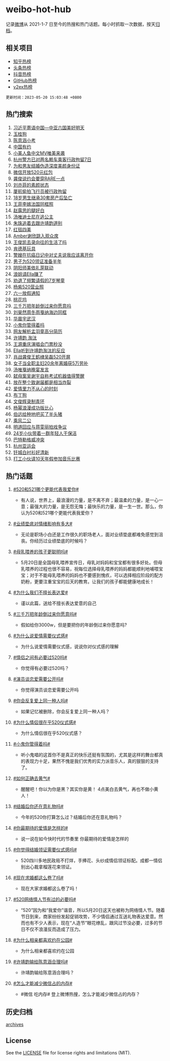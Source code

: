 # weibo-hot-hub

记录[微博](https://www.weibo.com)从 2021-1-7 日至今的热搜和热门话题。每小时抓取一次数据，按天[归档](archives)。

## 相关项目

- [知乎热榜](https://github.com/lonnyzhang423/zhihu-hot-hub)
- [头条热榜](https://github.com/lonnyzhang423/toutiao-hot-hub)
- [抖音热榜](https://github.com/lonnyzhang423/douyin-hot-hub)
- [GitHub热榜](https://github.com/lonnyzhang423/github-hot-hub)
- [v2ex热榜](https://github.com/lonnyzhang423/v2ex-hot-hub)


`更新时间：2023-05-20 15:03:48 +0800`

## 热门搜索

1. [习近平寄语中国—中亚六国美好明天](https://m.weibo.cn/search?containerid=100103type%3D1%26t%3D10%26q%3D%23%E4%B9%A0%E8%BF%91%E5%B9%B3%E5%AF%84%E8%AF%AD%E4%B8%AD%E5%9B%BD%E2%80%94%E4%B8%AD%E4%BA%9A%E5%85%AD%E5%9B%BD%E7%BE%8E%E5%A5%BD%E6%98%8E%E5%A4%A9%23&stream_entry_id=51&isnewpage=1&extparam=seat%3D1%26c_type%3D51%26pos%3D0%26cate%3D10103%26stream_entry_id%3D51%26dgr%3D0%26filter_type%3Drealtimehot%26display_time%3D1684566227%26pre_seqid%3D1684566227568012113231&luicode=10000011&lfid=106003type%253D25%2526t%253D3%2526disable_hot%253D1%2526filter_type%253Drealtimehot)
1. [玉桂狗](https://m.weibo.cn/search?containerid=100103type%3D1%26t%3D10%26q%3D%E7%8E%89%E6%A1%82%E7%8B%97&stream_entry_id=31&isnewpage=1&extparam=seat%3D1%26c_type%3D31%26realpos%3D1%26q%3D%25E7%258E%2589%25E6%25A1%2582%25E7%258B%2597%26cate%3D5001%26flag%3D2%26dgr%3D0%26stream_entry_id%3D31%26pos%3D0%26filter_type%3Drealtimehot%26band_rank%3D1%26lcate%3D5001%26display_time%3D1684566227%26pre_seqid%3D1684566227568012113231&luicode=10000011&lfid=106003type%253D25%2526t%253D3%2526disable_hot%253D1%2526filter_type%253Drealtimehot)
1. [陈意涵小考](https://m.weibo.cn/search?containerid=100103type%3D1%26t%3D10%26q%3D%E9%99%88%E6%84%8F%E6%B6%B5%E5%B0%8F%E8%80%83&stream_entry_id=31&isnewpage=1&extparam=seat%3D1%26c_type%3D31%26realpos%3D2%26q%3D%25E9%2599%2588%25E6%2584%258F%25E6%25B6%25B5%25E5%25B0%258F%25E8%2580%2583%26cate%3D5001%26flag%3D2%26dgr%3D0%26stream_entry_id%3D31%26pos%3D1%26filter_type%3Drealtimehot%26band_rank%3D2%26lcate%3D5001%26display_time%3D1684566227%26pre_seqid%3D1684566227568012113231&luicode=10000011&lfid=106003type%253D25%2526t%253D3%2526disable_hot%253D1%2526filter_type%253Drealtimehot)
1. [中国有约](https://m.weibo.cn/search?containerid=100103type%3D1%26t%3D10%26q%3D%23%E4%B8%AD%E5%9B%BD%E6%9C%89%E7%BA%A6%23&stream_entry_id=31&isnewpage=1&extparam=seat%3D1%26c_type%3D31%26realpos%3D3%26q%3D%2523%25E4%25B8%25AD%25E5%259B%25BD%25E6%259C%2589%25E7%25BA%25A6%2523%26cate%3D5001%26flag%3D1%26dgr%3D0%26stream_entry_id%3D31%26pos%3D2%26filter_type%3Drealtimehot%26band_rank%3D3%26lcate%3D5001%26display_time%3D1684566227%26pre_seqid%3D1684566227568012113231&luicode=10000011&lfid=106003type%253D25%2526t%253D3%2526disable_hot%253D1%2526filter_type%253Drealtimehot)
1. [小美人鱼中文MV唯美来袭](https://m.weibo.cn/search?containerid=100103type%3D1%26t%3D10%26q%3D%23%E5%B0%8F%E7%BE%8E%E4%BA%BA%E9%B1%BC%E4%B8%AD%E6%96%87MV%E5%94%AF%E7%BE%8E%E6%9D%A5%E8%A2%AD%23&stream_entry_id=31&isnewpage=1&extparam=seat%3D1%26c_type%3D31%26q%3D%2523%25E5%25B0%258F%25E7%25BE%258E%25E4%25BA%25BA%25E9%25B1%25BC%25E4%25B8%25AD%25E6%2596%2587MV%25E5%2594%25AF%25E7%25BE%258E%25E6%259D%25A5%25E8%25A2%25AD%2523%26cate%3D5001%26adid%3D190048%26is_ad_pos%3D1%26dgr%3D0%26stream_entry_id%3D31%26pos%3D3%26topic_ad%3D1%26filter_type%3Drealtimehot%26band_rank%3D4%26lcate%3D5001%26display_time%3D1684566227%26pre_seqid%3D1684566227568012113231&luicode=10000011&lfid=106003type%253D25%2526t%253D3%2526disable_hot%253D1%2526filter_type%253Drealtimehot)
1. [杭州警方已对两名赖车乘客行政拘留7日](https://m.weibo.cn/search?containerid=100103type%3D1%26t%3D10%26q%3D%23%E6%9D%AD%E5%B7%9E%E8%AD%A6%E6%96%B9%E5%B7%B2%E5%AF%B9%E4%B8%A4%E5%90%8D%E8%B5%96%E8%BD%A6%E4%B9%98%E5%AE%A2%E8%A1%8C%E6%94%BF%E6%8B%98%E7%95%997%E6%97%A5%23&stream_entry_id=31&isnewpage=1&extparam=seat%3D1%26c_type%3D31%26realpos%3D4%26q%3D%2523%25E6%259D%25AD%25E5%25B7%259E%25E8%25AD%25A6%25E6%2596%25B9%25E5%25B7%25B2%25E5%25AF%25B9%25E4%25B8%25A4%25E5%2590%258D%25E8%25B5%2596%25E8%25BD%25A6%25E4%25B9%2598%25E5%25AE%25A2%25E8%25A1%258C%25E6%2594%25BF%25E6%258B%2598%25E7%2595%25997%25E6%2597%25A5%2523%26cate%3D5001%26flag%3D0%26dgr%3D0%26stream_entry_id%3D31%26pos%3D4%26filter_type%3Drealtimehot%26band_rank%3D4%26lcate%3D5001%26display_time%3D1684566227%26pre_seqid%3D1684566227568012113231&luicode=10000011&lfid=106003type%253D25%2526t%253D3%2526disable_hot%253D1%2526filter_type%253Drealtimehot)
1. [为和男友结婚伪造深度美颜身份证](https://m.weibo.cn/search?containerid=100103type%3D1%26t%3D10%26q%3D%23%E4%B8%BA%E5%92%8C%E7%94%B7%E5%8F%8B%E7%BB%93%E5%A9%9A%E4%BC%AA%E9%80%A0%E6%B7%B1%E5%BA%A6%E7%BE%8E%E9%A2%9C%E8%BA%AB%E4%BB%BD%E8%AF%81%23&stream_entry_id=31&isnewpage=1&extparam=seat%3D1%26c_type%3D31%26realpos%3D5%26q%3D%2523%25E4%25B8%25BA%25E5%2592%258C%25E7%2594%25B7%25E5%258F%258B%25E7%25BB%2593%25E5%25A9%259A%25E4%25BC%25AA%25E9%2580%25A0%25E6%25B7%25B1%25E5%25BA%25A6%25E7%25BE%258E%25E9%25A2%259C%25E8%25BA%25AB%25E4%25BB%25BD%25E8%25AF%2581%2523%26cate%3D5001%26flag%3D2%26dgr%3D0%26stream_entry_id%3D31%26pos%3D5%26filter_type%3Drealtimehot%26band_rank%3D5%26lcate%3D5001%26display_time%3D1684566227%26pre_seqid%3D1684566227568012113231&luicode=10000011&lfid=106003type%253D25%2526t%253D3%2526disable_hot%253D1%2526filter_type%253Drealtimehot)
1. [微信开放520元红包](https://m.weibo.cn/search?containerid=100103type%3D1%26t%3D10%26q%3D%23%E5%BE%AE%E4%BF%A1%E5%BC%80%E6%94%BE520%E5%85%83%E7%BA%A2%E5%8C%85%23&stream_entry_id=31&isnewpage=1&extparam=seat%3D1%26c_type%3D31%26realpos%3D6%26q%3D%2523%25E5%25BE%25AE%25E4%25BF%25A1%25E5%25BC%2580%25E6%2594%25BE520%25E5%2585%2583%25E7%25BA%25A2%25E5%258C%2585%2523%26cate%3D5001%26flag%3D2%26dgr%3D0%26stream_entry_id%3D31%26pos%3D6%26filter_type%3Drealtimehot%26band_rank%3D6%26lcate%3D5001%26display_time%3D1684566227%26pre_seqid%3D1684566227568012113231&luicode=10000011&lfid=106003type%253D25%2526t%253D3%2526disable_hot%253D1%2526filter_type%253Drealtimehot)
1. [龚俊说约会要穿RARE一点](https://m.weibo.cn/search?containerid=100103type%3D1%26t%3D10%26q%3D%23%E9%BE%9A%E4%BF%8A%E8%AF%B4%E7%BA%A6%E4%BC%9A%E8%A6%81%E7%A9%BFRARE%E4%B8%80%E7%82%B9%23&stream_entry_id=31&isnewpage=1&extparam=seat%3D1%26c_type%3D31%26q%3D%2523%25E9%25BE%259A%25E4%25BF%258A%25E8%25AF%25B4%25E7%25BA%25A6%25E4%25BC%259A%25E8%25A6%2581%25E7%25A9%25BFRARE%25E4%25B8%2580%25E7%2582%25B9%2523%26cate%3D5001%26adid%3D189460%26is_ad_pos%3D1%26dgr%3D0%26stream_entry_id%3D31%26pos%3D7%26topic_ad%3D1%26filter_type%3Drealtimehot%26band_rank%3D7%26lcate%3D5001%26display_time%3D1684566227%26pre_seqid%3D1684566227568012113231&luicode=10000011&lfid=106003type%253D25%2526t%253D3%2526disable_hot%253D1%2526filter_type%253Drealtimehot)
1. [刘亦菲的素颜状态](https://m.weibo.cn/search?containerid=100103type%3D1%26t%3D10%26q%3D%23%E5%88%98%E4%BA%A6%E8%8F%B2%E7%9A%84%E7%B4%A0%E9%A2%9C%E7%8A%B6%E6%80%81%23&stream_entry_id=31&isnewpage=1&extparam=seat%3D1%26c_type%3D31%26realpos%3D7%26q%3D%2523%25E5%2588%2598%25E4%25BA%25A6%25E8%258F%25B2%25E7%259A%2584%25E7%25B4%25A0%25E9%25A2%259C%25E7%258A%25B6%25E6%2580%2581%2523%26cate%3D5001%26flag%3D2%26dgr%3D0%26stream_entry_id%3D31%26pos%3D8%26filter_type%3Drealtimehot%26band_rank%3D7%26lcate%3D5001%26display_time%3D1684566227%26pre_seqid%3D1684566227568012113231&luicode=10000011&lfid=106003type%253D25%2526t%253D3%2526disable_hot%253D1%2526filter_type%253Drealtimehot)
1. [厦航偷拍飞行员被行政拘留](https://m.weibo.cn/search?containerid=100103type%3D1%26t%3D10%26q%3D%23%E5%8E%A6%E8%88%AA%E5%81%B7%E6%8B%8D%E9%A3%9E%E8%A1%8C%E5%91%98%E8%A2%AB%E8%A1%8C%E6%94%BF%E6%8B%98%E7%95%99%23&stream_entry_id=31&isnewpage=1&extparam=seat%3D1%26c_type%3D31%26realpos%3D8%26q%3D%2523%25E5%258E%25A6%25E8%2588%25AA%25E5%2581%25B7%25E6%258B%258D%25E9%25A3%259E%25E8%25A1%258C%25E5%2591%2598%25E8%25A2%25AB%25E8%25A1%258C%25E6%2594%25BF%25E6%258B%2598%25E7%2595%2599%2523%26cate%3D5001%26flag%3D2%26dgr%3D0%26stream_entry_id%3D31%26pos%3D9%26filter_type%3Drealtimehot%26band_rank%3D8%26lcate%3D5001%26display_time%3D1684566227%26pre_seqid%3D1684566227568012113231&luicode=10000011&lfid=106003type%253D25%2526t%253D3%2526disable_hot%253D1%2526filter_type%253Drealtimehot)
1. [18岁男生继承30套房产后坠亡](https://m.weibo.cn/search?containerid=100103type%3D1%26t%3D10%26q%3D%2318%E5%B2%81%E7%94%B7%E7%94%9F%E7%BB%A7%E6%89%BF30%E5%A5%97%E6%88%BF%E4%BA%A7%E5%90%8E%E5%9D%A0%E4%BA%A1%23&stream_entry_id=31&isnewpage=1&extparam=seat%3D1%26c_type%3D31%26realpos%3D9%26q%3D%252318%25E5%25B2%2581%25E7%2594%25B7%25E7%2594%259F%25E7%25BB%25A7%25E6%2589%25BF30%25E5%25A5%2597%25E6%2588%25BF%25E4%25BA%25A7%25E5%2590%258E%25E5%259D%25A0%25E4%25BA%25A1%2523%26cate%3D5001%26flag%3D16%26dgr%3D0%26stream_entry_id%3D31%26pos%3D10%26filter_type%3Drealtimehot%26band_rank%3D9%26lcate%3D5001%26display_time%3D1684566227%26pre_seqid%3D1684566227568012113231&luicode=10000011&lfid=106003type%253D25%2526t%253D3%2526disable_hot%253D1%2526filter_type%253Drealtimehot)
1. [王菲李嫣法国同框照](https://m.weibo.cn/search?containerid=100103type%3D1%26t%3D10%26q%3D%23%E7%8E%8B%E8%8F%B2%E6%9D%8E%E5%AB%A3%E6%B3%95%E5%9B%BD%E5%90%8C%E6%A1%86%E7%85%A7%23&stream_entry_id=31&isnewpage=1&extparam=seat%3D1%26c_type%3D31%26realpos%3D10%26q%3D%2523%25E7%258E%258B%25E8%258F%25B2%25E6%259D%258E%25E5%25AB%25A3%25E6%25B3%2595%25E5%259B%25BD%25E5%2590%258C%25E6%25A1%2586%25E7%2585%25A7%2523%26cate%3D5001%26flag%3D1%26dgr%3D0%26stream_entry_id%3D31%26pos%3D11%26filter_type%3Drealtimehot%26band_rank%3D10%26lcate%3D5001%26display_time%3D1684566227%26pre_seqid%3D1684566227568012113231&luicode=10000011&lfid=106003type%253D25%2526t%253D3%2526disable_hot%253D1%2526filter_type%253Drealtimehot)
1. [赵露思的腿好白](https://m.weibo.cn/search?containerid=100103type%3D1%26t%3D10%26q%3D%23%E8%B5%B5%E9%9C%B2%E6%80%9D%E7%9A%84%E8%85%BF%E5%A5%BD%E7%99%BD%23&stream_entry_id=31&isnewpage=1&extparam=seat%3D1%26c_type%3D31%26realpos%3D11%26q%3D%2523%25E8%25B5%25B5%25E9%259C%25B2%25E6%2580%259D%25E7%259A%2584%25E8%2585%25BF%25E5%25A5%25BD%25E7%2599%25BD%2523%26cate%3D5001%26flag%3D1%26dgr%3D0%26stream_entry_id%3D31%26pos%3D12%26filter_type%3Drealtimehot%26band_rank%3D11%26lcate%3D5001%26display_time%3D1684566227%26pre_seqid%3D1684566227568012113231&luicode=10000011&lfid=106003type%253D25%2526t%253D3%2526disable_hot%253D1%2526filter_type%253Drealtimehot)
1. [汤唯迪士尼在逃公主](https://m.weibo.cn/search?containerid=100103type%3D1%26t%3D10%26q%3D%23%E6%B1%A4%E5%94%AF%E8%BF%AA%E5%A3%AB%E5%B0%BC%E5%9C%A8%E9%80%83%E5%85%AC%E4%B8%BB%23&stream_entry_id=31&isnewpage=1&extparam=seat%3D1%26c_type%3D31%26realpos%3D12%26q%3D%2523%25E6%25B1%25A4%25E5%2594%25AF%25E8%25BF%25AA%25E5%25A3%25AB%25E5%25B0%25BC%25E5%259C%25A8%25E9%2580%2583%25E5%2585%25AC%25E4%25B8%25BB%2523%26cate%3D5001%26flag%3D1%26dgr%3D0%26stream_entry_id%3D31%26pos%3D13%26filter_type%3Drealtimehot%26band_rank%3D12%26lcate%3D5001%26display_time%3D1684566227%26pre_seqid%3D1684566227568012113231&luicode=10000011&lfid=106003type%253D25%2526t%253D3%2526disable_hot%253D1%2526filter_type%253Drealtimehot)
1. [朱珠追着去跟许靖韵道别](https://m.weibo.cn/search?containerid=100103type%3D1%26t%3D10%26q%3D%23%E6%9C%B1%E7%8F%A0%E8%BF%BD%E7%9D%80%E5%8E%BB%E8%B7%9F%E8%AE%B8%E9%9D%96%E9%9F%B5%E9%81%93%E5%88%AB%23&stream_entry_id=31&isnewpage=1&extparam=seat%3D1%26c_type%3D31%26realpos%3D13%26q%3D%2523%25E6%259C%25B1%25E7%258F%25A0%25E8%25BF%25BD%25E7%259D%2580%25E5%258E%25BB%25E8%25B7%259F%25E8%25AE%25B8%25E9%259D%2596%25E9%259F%25B5%25E9%2581%2593%25E5%2588%25AB%2523%26cate%3D5001%26flag%3D1%26dgr%3D0%26stream_entry_id%3D31%26pos%3D14%26filter_type%3Drealtimehot%26band_rank%3D13%26lcate%3D5001%26display_time%3D1684566227%26pre_seqid%3D1684566227568012113231&luicode=10000011&lfid=106003type%253D25%2526t%253D3%2526disable_hot%253D1%2526filter_type%253Drealtimehot)
1. [红毯四美](https://m.weibo.cn/search?containerid=100103type%3D1%26t%3D10%26q%3D%23%E7%BA%A2%E6%AF%AF%E5%9B%9B%E7%BE%8E%23&stream_entry_id=31&isnewpage=1&extparam=seat%3D1%26c_type%3D31%26realpos%3D14%26q%3D%2523%25E7%25BA%25A2%25E6%25AF%25AF%25E5%259B%259B%25E7%25BE%258E%2523%26cate%3D5001%26flag%3D1%26dgr%3D0%26stream_entry_id%3D31%26pos%3D15%26filter_type%3Drealtimehot%26band_rank%3D14%26lcate%3D5001%26display_time%3D1684566227%26pre_seqid%3D1684566227568012113231&luicode=10000011&lfid=106003type%253D25%2526t%253D3%2526disable_hot%253D1%2526filter_type%253Drealtimehot)
1. [Amber谢欣跳入观众席](https://m.weibo.cn/search?containerid=100103type%3D1%26t%3D10%26q%3D%23Amber%E8%B0%A2%E6%AC%A3%E8%B7%B3%E5%85%A5%E8%A7%82%E4%BC%97%E5%B8%AD%23&stream_entry_id=31&isnewpage=1&extparam=seat%3D1%26c_type%3D31%26realpos%3D15%26q%3D%2523Amber%25E8%25B0%25A2%25E6%25AC%25A3%25E8%25B7%25B3%25E5%2585%25A5%25E8%25A7%2582%25E4%25BC%2597%25E5%25B8%25AD%2523%26cate%3D5001%26flag%3D1%26dgr%3D0%26stream_entry_id%3D31%26pos%3D16%26filter_type%3Drealtimehot%26band_rank%3D15%26lcate%3D5001%26display_time%3D1684566227%26pre_seqid%3D1684566227568012113231&luicode=10000011&lfid=106003type%253D25%2526t%253D3%2526disable_hot%253D1%2526filter_type%253Drealtimehot)
1. [王俊凯去录向往的生活了吗](https://m.weibo.cn/search?containerid=100103type%3D1%26t%3D10%26q%3D%23%E7%8E%8B%E4%BF%8A%E5%87%AF%E5%8E%BB%E5%BD%95%E5%90%91%E5%BE%80%E7%9A%84%E7%94%9F%E6%B4%BB%E4%BA%86%E5%90%97%23&stream_entry_id=31&isnewpage=1&extparam=seat%3D1%26c_type%3D31%26realpos%3D16%26q%3D%2523%25E7%258E%258B%25E4%25BF%258A%25E5%2587%25AF%25E5%258E%25BB%25E5%25BD%2595%25E5%2590%2591%25E5%25BE%2580%25E7%259A%2584%25E7%2594%259F%25E6%25B4%25BB%25E4%25BA%2586%25E5%2590%2597%2523%26cate%3D5001%26flag%3D0%26dgr%3D0%26stream_entry_id%3D31%26pos%3D17%26filter_type%3Drealtimehot%26band_rank%3D16%26lcate%3D5001%26display_time%3D1684566227%26pre_seqid%3D1684566227568012113231&luicode=10000011&lfid=106003type%253D25%2526t%253D3%2526disable_hot%253D1%2526filter_type%253Drealtimehot)
1. [肯德基玩具](https://m.weibo.cn/search?containerid=100103type%3D1%26t%3D10%26q%3D%E8%82%AF%E5%BE%B7%E5%9F%BA%E7%8E%A9%E5%85%B7&stream_entry_id=31&isnewpage=1&extparam=seat%3D1%26c_type%3D31%26realpos%3D17%26q%3D%25E8%2582%25AF%25E5%25BE%25B7%25E5%259F%25BA%25E7%258E%25A9%25E5%2585%25B7%26cate%3D5001%26flag%3D0%26dgr%3D0%26stream_entry_id%3D31%26pos%3D18%26filter_type%3Drealtimehot%26band_rank%3D17%26lcate%3D5001%26display_time%3D1684566227%26pre_seqid%3D1684566227568012113231&luicode=10000011&lfid=106003type%253D25%2526t%253D3%2526disable_hot%253D1%2526filter_type%253Drealtimehot)
1. [警嫂在抗癌日记中对丈夫说我应该离开你](https://m.weibo.cn/search?containerid=100103type%3D1%26t%3D10%26q%3D%23%E8%AD%A6%E5%AB%82%E5%9C%A8%E6%8A%97%E7%99%8C%E6%97%A5%E8%AE%B0%E4%B8%AD%E5%AF%B9%E4%B8%88%E5%A4%AB%E8%AF%B4%E6%88%91%E5%BA%94%E8%AF%A5%E7%A6%BB%E5%BC%80%E4%BD%A0%23&stream_entry_id=31&isnewpage=1&extparam=seat%3D1%26c_type%3D31%26realpos%3D18%26q%3D%2523%25E8%25AD%25A6%25E5%25AB%2582%25E5%259C%25A8%25E6%258A%2597%25E7%2599%258C%25E6%2597%25A5%25E8%25AE%25B0%25E4%25B8%25AD%25E5%25AF%25B9%25E4%25B8%2588%25E5%25A4%25AB%25E8%25AF%25B4%25E6%2588%2591%25E5%25BA%2594%25E8%25AF%25A5%25E7%25A6%25BB%25E5%25BC%2580%25E4%25BD%25A0%2523%26cate%3D5001%26flag%3D1%26dgr%3D0%26stream_entry_id%3D31%26pos%3D19%26filter_type%3Drealtimehot%26band_rank%3D18%26lcate%3D5001%26display_time%3D1684566227%26pre_seqid%3D1684566227568012113231&luicode=10000011&lfid=106003type%253D25%2526t%253D3%2526disable_hot%253D1%2526filter_type%253Drealtimehot)
1. [男子为520领证准备半年](https://m.weibo.cn/search?containerid=100103type%3D1%26t%3D10%26q%3D%23%E7%94%B7%E5%AD%90%E4%B8%BA520%E9%A2%86%E8%AF%81%E5%87%86%E5%A4%87%E5%8D%8A%E5%B9%B4%23&stream_entry_id=31&isnewpage=1&extparam=seat%3D1%26c_type%3D31%26realpos%3D19%26q%3D%2523%25E7%2594%25B7%25E5%25AD%2590%25E4%25B8%25BA520%25E9%25A2%2586%25E8%25AF%2581%25E5%2587%2586%25E5%25A4%2587%25E5%258D%258A%25E5%25B9%25B4%2523%26cate%3D5001%26flag%3D0%26dgr%3D0%26stream_entry_id%3D31%26pos%3D20%26filter_type%3Drealtimehot%26band_rank%3D19%26lcate%3D5001%26display_time%3D1684566227%26pre_seqid%3D1684566227568012113231&luicode=10000011&lfid=106003type%253D25%2526t%253D3%2526disable_hot%253D1%2526filter_type%253Drealtimehot)
1. [阴阳师美依礼芽联动](https://m.weibo.cn/search?containerid=100103type%3D1%26t%3D10%26q%3D%23%E9%98%B4%E9%98%B3%E5%B8%88%E7%BE%8E%E4%BE%9D%E7%A4%BC%E8%8A%BD%E8%81%94%E5%8A%A8%23&stream_entry_id=31&isnewpage=1&extparam=seat%3D1%26c_type%3D31%26realpos%3D20%26q%3D%2523%25E9%2598%25B4%25E9%2598%25B3%25E5%25B8%2588%25E7%25BE%258E%25E4%25BE%259D%25E7%25A4%25BC%25E8%258A%25BD%25E8%2581%2594%25E5%258A%25A8%2523%26cate%3D5001%26flag%3D0%26dgr%3D0%26stream_entry_id%3D31%26pos%3D21%26filter_type%3Drealtimehot%26band_rank%3D20%26lcate%3D5001%26display_time%3D1684566227%26pre_seqid%3D1684566227568012113231&luicode=10000011&lfid=106003type%253D25%2526t%253D3%2526disable_hot%253D1%2526filter_type%253Drealtimehot)
1. [浪姐请Ella赚了](https://m.weibo.cn/search?containerid=100103type%3D1%26t%3D10%26q%3D%23%E6%B5%AA%E5%A7%90%E8%AF%B7Ella%E8%B5%9A%E4%BA%86%23&stream_entry_id=31&isnewpage=1&extparam=seat%3D1%26c_type%3D31%26realpos%3D21%26q%3D%2523%25E6%25B5%25AA%25E5%25A7%2590%25E8%25AF%25B7Ella%25E8%25B5%259A%25E4%25BA%2586%2523%26cate%3D5001%26flag%3D1%26dgr%3D0%26stream_entry_id%3D31%26pos%3D22%26filter_type%3Drealtimehot%26band_rank%3D21%26lcate%3D5001%26display_time%3D1684566227%26pre_seqid%3D1684566227568012113231&luicode=10000011&lfid=106003type%253D25%2526t%253D3%2526disable_hot%253D1%2526filter_type%253Drealtimehot)
1. [劝退了频繁请假的7岁琴童](https://m.weibo.cn/search?containerid=100103type%3D1%26t%3D10%26q%3D%23%E5%8A%9D%E9%80%80%E4%BA%86%E9%A2%91%E7%B9%81%E8%AF%B7%E5%81%87%E7%9A%847%E5%B2%81%E7%90%B4%E7%AB%A5%23&stream_entry_id=31&isnewpage=1&extparam=seat%3D1%26c_type%3D31%26realpos%3D22%26q%3D%2523%25E5%258A%259D%25E9%2580%2580%25E4%25BA%2586%25E9%25A2%2591%25E7%25B9%2581%25E8%25AF%25B7%25E5%2581%2587%25E7%259A%25847%25E5%25B2%2581%25E7%2590%25B4%25E7%25AB%25A5%2523%26cate%3D5001%26flag%3D1%26dgr%3D0%26stream_entry_id%3D31%26pos%3D23%26filter_type%3Drealtimehot%26band_rank%3D22%26lcate%3D5001%26display_time%3D1684566227%26pre_seqid%3D1684566227568012113231&luicode=10000011&lfid=106003type%253D25%2526t%253D3%2526disable_hot%253D1%2526filter_type%253Drealtimehot)
1. [杨紫520营业照](https://m.weibo.cn/search?containerid=100103type%3D1%26t%3D10%26q%3D%23%E6%9D%A8%E7%B4%AB520%E8%90%A5%E4%B8%9A%E7%85%A7%23&stream_entry_id=31&isnewpage=1&extparam=seat%3D1%26c_type%3D31%26realpos%3D23%26q%3D%2523%25E6%259D%25A8%25E7%25B4%25AB520%25E8%2590%25A5%25E4%25B8%259A%25E7%2585%25A7%2523%26cate%3D5001%26flag%3D0%26dgr%3D0%26stream_entry_id%3D31%26pos%3D24%26filter_type%3Drealtimehot%26band_rank%3D23%26lcate%3D5001%26display_time%3D1684566227%26pre_seqid%3D1684566227568012113231&luicode=10000011&lfid=106003type%253D25%2526t%253D3%2526disable_hot%253D1%2526filter_type%253Drealtimehot)
1. [六一放假通知](https://m.weibo.cn/search?containerid=100103type%3D1%26t%3D10%26q%3D%23%E5%85%AD%E4%B8%80%E6%94%BE%E5%81%87%E9%80%9A%E7%9F%A5%23&stream_entry_id=31&isnewpage=1&extparam=seat%3D1%26c_type%3D31%26realpos%3D24%26q%3D%2523%25E5%2585%25AD%25E4%25B8%2580%25E6%2594%25BE%25E5%2581%2587%25E9%2580%259A%25E7%259F%25A5%2523%26cate%3D5001%26flag%3D1%26dgr%3D0%26stream_entry_id%3D31%26pos%3D25%26filter_type%3Drealtimehot%26band_rank%3D24%26lcate%3D5001%26display_time%3D1684566227%26pre_seqid%3D1684566227568012113231&luicode=10000011&lfid=106003type%253D25%2526t%253D3%2526disable_hot%253D1%2526filter_type%253Drealtimehot)
1. [桃花坞](https://m.weibo.cn/search?containerid=100103type%3D1%26t%3D10%26q%3D%E6%A1%83%E8%8A%B1%E5%9D%9E&stream_entry_id=31&isnewpage=1&extparam=seat%3D1%26c_type%3D31%26realpos%3D25%26q%3D%25E6%25A1%2583%25E8%258A%25B1%25E5%259D%259E%26cate%3D5001%26flag%3D1%26dgr%3D0%26stream_entry_id%3D31%26pos%3D26%26filter_type%3Drealtimehot%26band_rank%3D25%26lcate%3D5001%26display_time%3D1684566227%26pre_seqid%3D1684566227568012113231&luicode=10000011&lfid=106003type%253D25%2526t%253D3%2526disable_hot%253D1%2526filter_type%253Drealtimehot)
1. [三千万把年龄倒过来你愿意吗](https://m.weibo.cn/search?containerid=100103type%3D1%26t%3D10%26q%3D%23%E4%B8%89%E5%8D%83%E4%B8%87%E6%8A%8A%E5%B9%B4%E9%BE%84%E5%80%92%E8%BF%87%E6%9D%A5%E4%BD%A0%E6%84%BF%E6%84%8F%E5%90%97%23&stream_entry_id=31&isnewpage=1&extparam=seat%3D1%26c_type%3D31%26realpos%3D26%26q%3D%2523%25E4%25B8%2589%25E5%258D%2583%25E4%25B8%2587%25E6%258A%258A%25E5%25B9%25B4%25E9%25BE%2584%25E5%2580%2592%25E8%25BF%2587%25E6%259D%25A5%25E4%25BD%25A0%25E6%2584%25BF%25E6%2584%258F%25E5%2590%2597%2523%26cate%3D5001%26flag%3D0%26dgr%3D0%26stream_entry_id%3D31%26pos%3D27%26filter_type%3Drealtimehot%26band_rank%3D26%26lcate%3D5001%26display_time%3D1684566227%26pre_seqid%3D1684566227568012113231&luicode=10000011&lfid=106003type%253D25%2526t%253D3%2526disable_hot%253D1%2526filter_type%253Drealtimehot)
1. [刘昊然周冬雨戛纳海边同框](https://m.weibo.cn/search?containerid=100103type%3D1%26t%3D10%26q%3D%23%E5%88%98%E6%98%8A%E7%84%B6%E5%91%A8%E5%86%AC%E9%9B%A8%E6%88%9B%E7%BA%B3%E6%B5%B7%E8%BE%B9%E5%90%8C%E6%A1%86%23&stream_entry_id=31&isnewpage=1&extparam=seat%3D1%26c_type%3D31%26realpos%3D27%26q%3D%2523%25E5%2588%2598%25E6%2598%258A%25E7%2584%25B6%25E5%2591%25A8%25E5%2586%25AC%25E9%259B%25A8%25E6%2588%259B%25E7%25BA%25B3%25E6%25B5%25B7%25E8%25BE%25B9%25E5%2590%258C%25E6%25A1%2586%2523%26cate%3D5001%26flag%3D0%26dgr%3D0%26stream_entry_id%3D31%26pos%3D28%26filter_type%3Drealtimehot%26band_rank%3D27%26lcate%3D5001%26display_time%3D1684566227%26pre_seqid%3D1684566227568012113231&luicode=10000011&lfid=106003type%253D25%2526t%253D3%2526disable_hot%253D1%2526filter_type%253Drealtimehot)
1. [华晨宇武汉](https://m.weibo.cn/search?containerid=100103type%3D1%26t%3D10%26q%3D%E5%8D%8E%E6%99%A8%E5%AE%87%E6%AD%A6%E6%B1%89&stream_entry_id=31&isnewpage=1&extparam=seat%3D1%26c_type%3D31%26realpos%3D28%26q%3D%25E5%258D%258E%25E6%2599%25A8%25E5%25AE%2587%25E6%25AD%25A6%25E6%25B1%2589%26cate%3D5001%26flag%3D1%26dgr%3D0%26stream_entry_id%3D31%26pos%3D29%26filter_type%3Drealtimehot%26band_rank%3D28%26lcate%3D5001%26display_time%3D1684566227%26pre_seqid%3D1684566227568012113231&luicode=10000011&lfid=106003type%253D25%2526t%253D3%2526disable_hot%253D1%2526filter_type%253Drealtimehot)
1. [小鬼你管得着吗](https://m.weibo.cn/search?containerid=100103type%3D1%26t%3D10%26q%3D%23%E5%B0%8F%E9%AC%BC%E4%BD%A0%E7%AE%A1%E5%BE%97%E7%9D%80%E5%90%97%23&stream_entry_id=31&isnewpage=1&extparam=seat%3D1%26c_type%3D31%26realpos%3D29%26q%3D%2523%25E5%25B0%258F%25E9%25AC%25BC%25E4%25BD%25A0%25E7%25AE%25A1%25E5%25BE%2597%25E7%259D%2580%25E5%2590%2597%2523%26cate%3D5001%26flag%3D1%26dgr%3D0%26stream_entry_id%3D31%26pos%3D30%26filter_type%3Drealtimehot%26band_rank%3D29%26lcate%3D5001%26display_time%3D1684566227%26pre_seqid%3D1684566227568012113231&luicode=10000011&lfid=106003type%253D25%2526t%253D3%2526disable_hot%253D1%2526filter_type%253Drealtimehot)
1. [网友解析孟羽童高分简历](https://m.weibo.cn/search?containerid=100103type%3D1%26t%3D10%26q%3D%E7%BD%91%E5%8F%8B%E8%A7%A3%E6%9E%90%E5%AD%9F%E7%BE%BD%E7%AB%A5%E9%AB%98%E5%88%86%E7%AE%80%E5%8E%86&stream_entry_id=31&isnewpage=1&extparam=seat%3D1%26c_type%3D31%26realpos%3D30%26q%3D%25E7%25BD%2591%25E5%258F%258B%25E8%25A7%25A3%25E6%259E%2590%25E5%25AD%259F%25E7%25BE%25BD%25E7%25AB%25A5%25E9%25AB%2598%25E5%2588%2586%25E7%25AE%2580%25E5%258E%2586%26cate%3D5001%26flag%3D0%26dgr%3D0%26stream_entry_id%3D31%26pos%3D31%26filter_type%3Drealtimehot%26band_rank%3D30%26lcate%3D5001%26display_time%3D1684566227%26pre_seqid%3D1684566227568012113231&luicode=10000011&lfid=106003type%253D25%2526t%253D3%2526disable_hot%253D1%2526filter_type%253Drealtimehot)
1. [许靖韵 淘汰](https://m.weibo.cn/search?containerid=100103type%3D1%26t%3D10%26q%3D%E8%AE%B8%E9%9D%96%E9%9F%B5+%E6%B7%98%E6%B1%B0&stream_entry_id=31&isnewpage=1&extparam=seat%3D1%26c_type%3D31%26realpos%3D31%26q%3D%25E8%25AE%25B8%25E9%259D%2596%25E9%259F%25B5%2520%25E6%25B7%2598%25E6%25B1%25B0%26cate%3D5001%26flag%3D0%26dgr%3D0%26stream_entry_id%3D31%26pos%3D32%26filter_type%3Drealtimehot%26band_rank%3D31%26lcate%3D5001%26display_time%3D1684566227%26pre_seqid%3D1684566227568012113231&luicode=10000011&lfid=106003type%253D25%2526t%253D3%2526disable_hot%253D1%2526filter_type%253Drealtimehot)
1. [王源重庆演唱会门票秒没](https://m.weibo.cn/search?containerid=100103type%3D1%26t%3D10%26q%3D%23%E7%8E%8B%E6%BA%90%E9%87%8D%E5%BA%86%E6%BC%94%E5%94%B1%E4%BC%9A%E9%97%A8%E7%A5%A8%E7%A7%92%E6%B2%A1%23&stream_entry_id=31&isnewpage=1&extparam=seat%3D1%26c_type%3D31%26realpos%3D32%26q%3D%2523%25E7%258E%258B%25E6%25BA%2590%25E9%2587%258D%25E5%25BA%2586%25E6%25BC%2594%25E5%2594%25B1%25E4%25BC%259A%25E9%2597%25A8%25E7%25A5%25A8%25E7%25A7%2592%25E6%25B2%25A1%2523%26cate%3D5001%26flag%3D1%26dgr%3D0%26stream_entry_id%3D31%26pos%3D33%26filter_type%3Drealtimehot%26band_rank%3D32%26lcate%3D5001%26display_time%3D1684566227%26pre_seqid%3D1684566227568012113231&luicode=10000011&lfid=106003type%253D25%2526t%253D3%2526disable_hot%253D1%2526filter_type%253Drealtimehot)
1. [Ella听到许靖韵淘汰的反应](https://m.weibo.cn/search?containerid=100103type%3D1%26t%3D10%26q%3D%23Ella%E5%90%AC%E5%88%B0%E8%AE%B8%E9%9D%96%E9%9F%B5%E6%B7%98%E6%B1%B0%E7%9A%84%E5%8F%8D%E5%BA%94%23&stream_entry_id=31&isnewpage=1&extparam=seat%3D1%26c_type%3D31%26realpos%3D33%26q%3D%2523Ella%25E5%2590%25AC%25E5%2588%25B0%25E8%25AE%25B8%25E9%259D%2596%25E9%259F%25B5%25E6%25B7%2598%25E6%25B1%25B0%25E7%259A%2584%25E5%258F%258D%25E5%25BA%2594%2523%26cate%3D5001%26flag%3D1%26dgr%3D0%26stream_entry_id%3D31%26pos%3D34%26filter_type%3Drealtimehot%26band_rank%3D33%26lcate%3D5001%26display_time%3D1684566227%26pre_seqid%3D1684566227568012113231&luicode=10000011&lfid=106003type%253D25%2526t%253D3%2526disable_hot%253D1%2526filter_type%253Drealtimehot)
1. [肖战龚俊王鹤棣吴磊520开屏](https://m.weibo.cn/search?containerid=100103type%3D1%26t%3D10%26q%3D%23%E8%82%96%E6%88%98%E9%BE%9A%E4%BF%8A%E7%8E%8B%E9%B9%A4%E6%A3%A3%E5%90%B4%E7%A3%8A520%E5%BC%80%E5%B1%8F%23&stream_entry_id=31&isnewpage=1&extparam=seat%3D1%26c_type%3D31%26realpos%3D34%26q%3D%2523%25E8%2582%2596%25E6%2588%2598%25E9%25BE%259A%25E4%25BF%258A%25E7%258E%258B%25E9%25B9%25A4%25E6%25A3%25A3%25E5%2590%25B4%25E7%25A3%258A520%25E5%25BC%2580%25E5%25B1%258F%2523%26cate%3D5001%26flag%3D0%26dgr%3D0%26stream_entry_id%3D31%26pos%3D35%26filter_type%3Drealtimehot%26band_rank%3D34%26lcate%3D5001%26display_time%3D1684566227%26pre_seqid%3D1684566227568012113231&luicode=10000011&lfid=106003type%253D25%2526t%253D3%2526disable_hot%253D1%2526filter_type%253Drealtimehot)
1. [女子当全职主妇20余年离婚获5万劳补](https://m.weibo.cn/search?containerid=100103type%3D1%26t%3D10%26q%3D%23%E5%A5%B3%E5%AD%90%E5%BD%93%E5%85%A8%E8%81%8C%E4%B8%BB%E5%A6%8720%E4%BD%99%E5%B9%B4%E7%A6%BB%E5%A9%9A%E8%8E%B75%E4%B8%87%E5%8A%B3%E8%A1%A5%23&stream_entry_id=31&isnewpage=1&extparam=seat%3D1%26c_type%3D31%26realpos%3D35%26q%3D%2523%25E5%25A5%25B3%25E5%25AD%2590%25E5%25BD%2593%25E5%2585%25A8%25E8%2581%258C%25E4%25B8%25BB%25E5%25A6%258720%25E4%25BD%2599%25E5%25B9%25B4%25E7%25A6%25BB%25E5%25A9%259A%25E8%258E%25B75%25E4%25B8%2587%25E5%258A%25B3%25E8%25A1%25A5%2523%26cate%3D5001%26flag%3D1%26dgr%3D0%26stream_entry_id%3D31%26pos%3D36%26filter_type%3Drealtimehot%26band_rank%3D35%26lcate%3D5001%26display_time%3D1684566227%26pre_seqid%3D1684566227568012113231&luicode=10000011&lfid=106003type%253D25%2526t%253D3%2526disable_hot%253D1%2526filter_type%253Drealtimehot)
1. [汤唯戛纳晚宴发言](https://m.weibo.cn/search?containerid=100103type%3D1%26t%3D10%26q%3D%23%E6%B1%A4%E5%94%AF%E6%88%9B%E7%BA%B3%E6%99%9A%E5%AE%B4%E5%8F%91%E8%A8%80%23&stream_entry_id=31&isnewpage=1&extparam=seat%3D1%26c_type%3D31%26realpos%3D36%26q%3D%2523%25E6%25B1%25A4%25E5%2594%25AF%25E6%2588%259B%25E7%25BA%25B3%25E6%2599%259A%25E5%25AE%25B4%25E5%258F%2591%25E8%25A8%2580%2523%26cate%3D5001%26flag%3D1%26dgr%3D0%26stream_entry_id%3D31%26pos%3D37%26filter_type%3Drealtimehot%26band_rank%3D36%26lcate%3D5001%26display_time%3D1684566227%26pre_seqid%3D1684566227568012113231&luicode=10000011&lfid=106003type%253D25%2526t%253D3%2526disable_hot%253D1%2526filter_type%253Drealtimehot)
1. [弑母案吴谢宇自称考试机器值得警醒](https://m.weibo.cn/search?containerid=100103type%3D1%26t%3D10%26q%3D%23%E5%BC%91%E6%AF%8D%E6%A1%88%E5%90%B4%E8%B0%A2%E5%AE%87%E8%87%AA%E7%A7%B0%E8%80%83%E8%AF%95%E6%9C%BA%E5%99%A8%E5%80%BC%E5%BE%97%E8%AD%A6%E9%86%92%23&stream_entry_id=31&isnewpage=1&extparam=seat%3D1%26c_type%3D31%26realpos%3D37%26q%3D%2523%25E5%25BC%2591%25E6%25AF%258D%25E6%25A1%2588%25E5%2590%25B4%25E8%25B0%25A2%25E5%25AE%2587%25E8%2587%25AA%25E7%25A7%25B0%25E8%2580%2583%25E8%25AF%2595%25E6%259C%25BA%25E5%2599%25A8%25E5%2580%25BC%25E5%25BE%2597%25E8%25AD%25A6%25E9%2586%2592%2523%26cate%3D5001%26flag%3D0%26dgr%3D0%26stream_entry_id%3D31%26pos%3D38%26filter_type%3Drealtimehot%26band_rank%3D37%26lcate%3D5001%26display_time%3D1684566227%26pre_seqid%3D1684566227568012113231&luicode=10000011&lfid=106003type%253D25%2526t%253D3%2526disable_hot%253D1%2526filter_type%253Drealtimehot)
1. [放在整个致谢届都是相当炸裂](https://m.weibo.cn/search?containerid=100103type%3D1%26t%3D10%26q%3D%23%E6%94%BE%E5%9C%A8%E6%95%B4%E4%B8%AA%E8%87%B4%E8%B0%A2%E5%B1%8A%E9%83%BD%E6%98%AF%E7%9B%B8%E5%BD%93%E7%82%B8%E8%A3%82%23&stream_entry_id=31&isnewpage=1&extparam=seat%3D1%26c_type%3D31%26realpos%3D38%26q%3D%2523%25E6%2594%25BE%25E5%259C%25A8%25E6%2595%25B4%25E4%25B8%25AA%25E8%2587%25B4%25E8%25B0%25A2%25E5%25B1%258A%25E9%2583%25BD%25E6%2598%25AF%25E7%259B%25B8%25E5%25BD%2593%25E7%2582%25B8%25E8%25A3%2582%2523%26cate%3D5001%26flag%3D1%26dgr%3D0%26stream_entry_id%3D31%26pos%3D39%26filter_type%3Drealtimehot%26band_rank%3D38%26lcate%3D5001%26display_time%3D1684566227%26pre_seqid%3D1684566227568012113231&luicode=10000011&lfid=106003type%253D25%2526t%253D3%2526disable_hot%253D1%2526filter_type%253Drealtimehot)
1. [爱情里力不从心的时刻](https://m.weibo.cn/search?containerid=100103type%3D1%26t%3D10%26q%3D%23%E7%88%B1%E6%83%85%E9%87%8C%E5%8A%9B%E4%B8%8D%E4%BB%8E%E5%BF%83%E7%9A%84%E6%97%B6%E5%88%BB%23&stream_entry_id=31&isnewpage=1&extparam=seat%3D1%26c_type%3D31%26realpos%3D39%26q%3D%2523%25E7%2588%25B1%25E6%2583%2585%25E9%2587%258C%25E5%258A%259B%25E4%25B8%258D%25E4%25BB%258E%25E5%25BF%2583%25E7%259A%2584%25E6%2597%25B6%25E5%2588%25BB%2523%26cate%3D5001%26flag%3D1%26dgr%3D0%26stream_entry_id%3D31%26pos%3D40%26filter_type%3Drealtimehot%26band_rank%3D39%26lcate%3D5001%26display_time%3D1684566227%26pre_seqid%3D1684566227568012113231&luicode=10000011&lfid=106003type%253D25%2526t%253D3%2526disable_hot%253D1%2526filter_type%253Drealtimehot)
1. [布丁狗](https://m.weibo.cn/search?containerid=100103type%3D1%26t%3D10%26q%3D%E5%B8%83%E4%B8%81%E7%8B%97&stream_entry_id=31&isnewpage=1&extparam=seat%3D1%26c_type%3D31%26realpos%3D40%26q%3D%25E5%25B8%2583%25E4%25B8%2581%25E7%258B%2597%26cate%3D5001%26flag%3D0%26dgr%3D0%26stream_entry_id%3D31%26pos%3D41%26filter_type%3Drealtimehot%26band_rank%3D40%26lcate%3D5001%26display_time%3D1684566227%26pre_seqid%3D1684566227568012113231&luicode=10000011&lfid=106003type%253D25%2526t%253D3%2526disable_hot%253D1%2526filter_type%253Drealtimehot)
1. [文俊辉录制青环](https://m.weibo.cn/search?containerid=100103type%3D1%26t%3D10%26q%3D%23%E6%96%87%E4%BF%8A%E8%BE%89%E5%BD%95%E5%88%B6%E9%9D%92%E7%8E%AF%23&stream_entry_id=31&isnewpage=1&extparam=seat%3D1%26c_type%3D31%26realpos%3D41%26q%3D%2523%25E6%2596%2587%25E4%25BF%258A%25E8%25BE%2589%25E5%25BD%2595%25E5%2588%25B6%25E9%259D%2592%25E7%258E%25AF%2523%26cate%3D5001%26flag%3D1%26dgr%3D0%26stream_entry_id%3D31%26pos%3D42%26filter_type%3Drealtimehot%26band_rank%3D41%26lcate%3D5001%26display_time%3D1684566227%26pre_seqid%3D1684566227568012113231&luicode=10000011&lfid=106003type%253D25%2526t%253D3%2526disable_hot%253D1%2526filter_type%253Drealtimehot)
1. [杨幂浪漫成功版比心](https://m.weibo.cn/search?containerid=100103type%3D1%26t%3D10%26q%3D%23%E6%9D%A8%E5%B9%82%E6%B5%AA%E6%BC%AB%E6%88%90%E5%8A%9F%E7%89%88%E6%AF%94%E5%BF%83%23&stream_entry_id=31&isnewpage=1&extparam=seat%3D1%26c_type%3D31%26realpos%3D42%26q%3D%2523%25E6%259D%25A8%25E5%25B9%2582%25E6%25B5%25AA%25E6%25BC%25AB%25E6%2588%2590%25E5%258A%259F%25E7%2589%2588%25E6%25AF%2594%25E5%25BF%2583%2523%26cate%3D5001%26flag%3D1%26dgr%3D0%26stream_entry_id%3D31%26pos%3D43%26filter_type%3Drealtimehot%26band_rank%3D42%26lcate%3D5001%26display_time%3D1684566227%26pre_seqid%3D1684566227568012113231&luicode=10000011&lfid=106003type%253D25%2526t%253D3%2526disable_hot%253D1%2526filter_type%253Drealtimehot)
1. [伯远给种地吧买了半头猪](https://m.weibo.cn/search?containerid=100103type%3D1%26t%3D10%26q%3D%23%E4%BC%AF%E8%BF%9C%E7%BB%99%E7%A7%8D%E5%9C%B0%E5%90%A7%E4%B9%B0%E4%BA%86%E5%8D%8A%E5%A4%B4%E7%8C%AA%23&stream_entry_id=31&isnewpage=1&extparam=seat%3D1%26c_type%3D31%26realpos%3D43%26q%3D%2523%25E4%25BC%25AF%25E8%25BF%259C%25E7%25BB%2599%25E7%25A7%258D%25E5%259C%25B0%25E5%2590%25A7%25E4%25B9%25B0%25E4%25BA%2586%25E5%258D%258A%25E5%25A4%25B4%25E7%258C%25AA%2523%26cate%3D5001%26flag%3D1%26dgr%3D0%26stream_entry_id%3D31%26pos%3D44%26filter_type%3Drealtimehot%26band_rank%3D43%26lcate%3D5001%26display_time%3D1684566227%26pre_seqid%3D1684566227568012113231&luicode=10000011&lfid=106003type%253D25%2526t%253D3%2526disable_hot%253D1%2526filter_type%253Drealtimehot)
1. [乘风二公](https://m.weibo.cn/search?containerid=100103type%3D1%26t%3D10%26q%3D%E4%B9%98%E9%A3%8E%E4%BA%8C%E5%85%AC&stream_entry_id=31&isnewpage=1&extparam=seat%3D1%26c_type%3D31%26realpos%3D44%26q%3D%25E4%25B9%2598%25E9%25A3%258E%25E4%25BA%258C%25E5%2585%25AC%26cate%3D5001%26flag%3D0%26dgr%3D0%26stream_entry_id%3D31%26pos%3D45%26filter_type%3Drealtimehot%26band_rank%3D44%26lcate%3D5001%26display_time%3D1684566227%26pre_seqid%3D1684566227568012113231&luicode=10000011&lfid=106003type%253D25%2526t%253D3%2526disable_hot%253D1%2526filter_type%253Drealtimehot)
1. [明道回应与蒋雯丽拍戏争议](https://m.weibo.cn/search?containerid=100103type%3D1%26t%3D10%26q%3D%23%E6%98%8E%E9%81%93%E5%9B%9E%E5%BA%94%E4%B8%8E%E8%92%8B%E9%9B%AF%E4%B8%BD%E6%8B%8D%E6%88%8F%E4%BA%89%E8%AE%AE%23&stream_entry_id=31&isnewpage=1&extparam=seat%3D1%26c_type%3D31%26realpos%3D45%26q%3D%2523%25E6%2598%258E%25E9%2581%2593%25E5%259B%259E%25E5%25BA%2594%25E4%25B8%258E%25E8%2592%258B%25E9%259B%25AF%25E4%25B8%25BD%25E6%258B%258D%25E6%2588%258F%25E4%25BA%2589%25E8%25AE%25AE%2523%26cate%3D5001%26flag%3D0%26dgr%3D0%26stream_entry_id%3D31%26pos%3D46%26filter_type%3Drealtimehot%26band_rank%3D45%26lcate%3D5001%26display_time%3D1684566227%26pre_seqid%3D1684566227568012113231&luicode=10000011&lfid=106003type%253D25%2526t%253D3%2526disable_hot%253D1%2526filter_type%253Drealtimehot)
1. [24岁小伙带着一群年轻人干保洁](https://m.weibo.cn/search?containerid=100103type%3D1%26t%3D10%26q%3D%2324%E5%B2%81%E5%B0%8F%E4%BC%99%E5%B8%A6%E7%9D%80%E4%B8%80%E7%BE%A4%E5%B9%B4%E8%BD%BB%E4%BA%BA%E5%B9%B2%E4%BF%9D%E6%B4%81%23&stream_entry_id=31&isnewpage=1&extparam=seat%3D1%26c_type%3D31%26realpos%3D46%26q%3D%252324%25E5%25B2%2581%25E5%25B0%258F%25E4%25BC%2599%25E5%25B8%25A6%25E7%259D%2580%25E4%25B8%2580%25E7%25BE%25A4%25E5%25B9%25B4%25E8%25BD%25BB%25E4%25BA%25BA%25E5%25B9%25B2%25E4%25BF%259D%25E6%25B4%2581%2523%26cate%3D5001%26flag%3D1%26dgr%3D0%26stream_entry_id%3D31%26pos%3D47%26filter_type%3Drealtimehot%26band_rank%3D46%26lcate%3D5001%26display_time%3D1684566227%26pre_seqid%3D1684566227568012113231&luicode=10000011&lfid=106003type%253D25%2526t%253D3%2526disable_hot%253D1%2526filter_type%253Drealtimehot)
1. [巴特勒格威冲突](https://m.weibo.cn/search?containerid=100103type%3D1%26t%3D10%26q%3D%23%E5%B7%B4%E7%89%B9%E5%8B%92%E6%A0%BC%E5%A8%81%E5%86%B2%E7%AA%81%23&stream_entry_id=31&isnewpage=1&extparam=seat%3D1%26c_type%3D31%26realpos%3D47%26q%3D%2523%25E5%25B7%25B4%25E7%2589%25B9%25E5%258B%2592%25E6%25A0%25BC%25E5%25A8%2581%25E5%2586%25B2%25E7%25AA%2581%2523%26cate%3D5001%26flag%3D0%26dgr%3D0%26stream_entry_id%3D31%26pos%3D48%26filter_type%3Drealtimehot%26band_rank%3D47%26lcate%3D5001%26display_time%3D1684566227%26pre_seqid%3D1684566227568012113231&luicode=10000011&lfid=106003type%253D25%2526t%253D3%2526disable_hot%253D1%2526filter_type%253Drealtimehot)
1. [杭州亚运会](https://m.weibo.cn/search?containerid=100103type%3D1%26t%3D10%26q%3D%E6%9D%AD%E5%B7%9E%E4%BA%9A%E8%BF%90%E4%BC%9A&stream_entry_id=31&isnewpage=1&extparam=seat%3D1%26c_type%3D31%26realpos%3D48%26q%3D%25E6%259D%25AD%25E5%25B7%259E%25E4%25BA%259A%25E8%25BF%2590%25E4%25BC%259A%26cate%3D5001%26flag%3D1%26dgr%3D0%26stream_entry_id%3D31%26pos%3D49%26filter_type%3Drealtimehot%26band_rank%3D48%26lcate%3D5001%26display_time%3D1684566227%26pre_seqid%3D1684566227568012113231&luicode=10000011&lfid=106003type%253D25%2526t%253D3%2526disable_hot%253D1%2526filter_type%253Drealtimehot)
1. [钎城白衬衫好清新](https://m.weibo.cn/search?containerid=100103type%3D1%26t%3D10%26q%3D%23%E9%92%8E%E5%9F%8E%E7%99%BD%E8%A1%AC%E8%A1%AB%E5%A5%BD%E6%B8%85%E6%96%B0%23&stream_entry_id=31&isnewpage=1&extparam=seat%3D1%26c_type%3D31%26realpos%3D49%26q%3D%2523%25E9%2592%258E%25E5%259F%258E%25E7%2599%25BD%25E8%25A1%25AC%25E8%25A1%25AB%25E5%25A5%25BD%25E6%25B8%2585%25E6%2596%25B0%2523%26cate%3D5001%26flag%3D1%26dgr%3D0%26stream_entry_id%3D31%26pos%3D50%26filter_type%3Drealtimehot%26band_rank%3D49%26lcate%3D5001%26display_time%3D1684566227%26pre_seqid%3D1684566227568012113231&luicode=10000011&lfid=106003type%253D25%2526t%253D3%2526disable_hot%253D1%2526filter_type%253Drealtimehot)
1. [打工小伙请10天年假参加音乐比赛](https://m.weibo.cn/search?containerid=100103type%3D1%26t%3D10%26q%3D%23%E6%89%93%E5%B7%A5%E5%B0%8F%E4%BC%99%E8%AF%B710%E5%A4%A9%E5%B9%B4%E5%81%87%E5%8F%82%E5%8A%A0%E9%9F%B3%E4%B9%90%E6%AF%94%E8%B5%9B%23&stream_entry_id=31&isnewpage=1&extparam=seat%3D1%26c_type%3D31%26realpos%3D50%26q%3D%2523%25E6%2589%2593%25E5%25B7%25A5%25E5%25B0%258F%25E4%25BC%2599%25E8%25AF%25B710%25E5%25A4%25A9%25E5%25B9%25B4%25E5%2581%2587%25E5%258F%2582%25E5%258A%25A0%25E9%259F%25B3%25E4%25B9%2590%25E6%25AF%2594%25E8%25B5%259B%2523%26cate%3D5001%26flag%3D1%26dgr%3D0%26stream_entry_id%3D31%26pos%3D51%26filter_type%3Drealtimehot%26band_rank%3D50%26lcate%3D5001%26display_time%3D1684566227%26pre_seqid%3D1684566227568012113231&luicode=10000011&lfid=106003type%253D25%2526t%253D3%2526disable_hot%253D1%2526filter_type%253Drealtimehot)

## 热门话题

1. [#520和521哪个更能代表我爱你#](https://m.weibo.cn/search?containerid=231522type%3D1%26t%3D10%26q%3D%23520%E5%92%8C521%E5%93%AA%E4%B8%AA%E6%9B%B4%E8%83%BD%E4%BB%A3%E8%A1%A8%E6%88%91%E7%88%B1%E4%BD%A0%23&stream_entry_id=128&isnewpage=1&extparam=seat%3D1%26c_type%3D128%26pos%3D1-0-0%26cate%3D5004%26unitid%3D1684509488770%26dgr%3D0%26lcate%3D5004%26display_time%3D1684566228%26pre_seqid%3D16845662287960645861&luicode=10000011&lfid=231648_-_4)
    - 有人说，世界上，最浪漫的力量，是不离不弃；最温柔的力量，是一心一意；最强大的力量，是无怨无悔；最快乐的力量，是一生一世。那么，你认为520和521哪个更能代表我爱你？

1. [#业绩垫底对情绪影响有多大#](https://m.weibo.cn/search?containerid=231522type%3D1%26t%3D10%26q%3D%23%E4%B8%9A%E7%BB%A9%E5%9E%AB%E5%BA%95%E5%AF%B9%E6%83%85%E7%BB%AA%E5%BD%B1%E5%93%8D%E6%9C%89%E5%A4%9A%E5%A4%A7%23&stream_entry_id=128&isnewpage=1&extparam=seat%3D1%26c_type%3D128%26pos%3D1-0-1%26cate%3D5004%26unitid%3D1684557454409%26dgr%3D0%26lcate%3D5004%26display_time%3D1684566228%26pre_seqid%3D16845662287960645861&luicode=10000011&lfid=231648_-_4)
    - 无论是职场小白还是工作很久的职场老人，面对业绩垫底都难免感觉到沮丧。你经历过业绩垫底的时候吗？

1. [#母乳喂养的孩子更聪明吗#](https://m.weibo.cn/search?containerid=231522type%3D1%26t%3D10%26q%3D%23%E6%AF%8D%E4%B9%B3%E5%96%82%E5%85%BB%E7%9A%84%E5%AD%A9%E5%AD%90%E6%9B%B4%E8%81%AA%E6%98%8E%E5%90%97%23&stream_entry_id=128&isnewpage=1&extparam=seat%3D1%26c_type%3D128%26pos%3D1-0-2%26cate%3D5004%26unitid%3D1684478265768%26dgr%3D0%26lcate%3D5004%26display_time%3D1684566228%26pre_seqid%3D16845662287960645861&luicode=10000011&lfid=231648_-_4)
    - 5月20日是全国母乳喂养宣传日，母乳对妈妈和宝宝都有很多好处。但母乳喂养的过程也很不容易，祝每位选择母乳喂养的妈妈都能顺利地哺喂宝宝；对于不能母乳喂养的妈妈也不要感到愧疚，可以选择相应阶段的配方奶粉，更要注重宝宝的后天的教育。让我们的孩子都能健康地成长！

1. [#为什么我们不擅长表达爱#](https://m.weibo.cn/search?containerid=231522type%3D1%26t%3D10%26q%3D%23%E4%B8%BA%E4%BB%80%E4%B9%88%E6%88%91%E4%BB%AC%E4%B8%8D%E6%93%85%E9%95%BF%E8%A1%A8%E8%BE%BE%E7%88%B1%23&stream_entry_id=128&isnewpage=1&extparam=seat%3D1%26c_type%3D128%26pos%3D1-0-3%26cate%3D5004%26unitid%3D1684557150350%26dgr%3D0%26lcate%3D5004%26display_time%3D1684566228%26pre_seqid%3D16845662287960645861&luicode=10000011&lfid=231648_-_4)
    - 谨以此篇，送给不擅长表达爱意的自己

1. [#三千万把年龄倒过来你愿意吗#](https://m.weibo.cn/search?containerid=231522type%3D1%26t%3D10%26q%3D%23%E4%B8%89%E5%8D%83%E4%B8%87%E6%8A%8A%E5%B9%B4%E9%BE%84%E5%80%92%E8%BF%87%E6%9D%A5%E4%BD%A0%E6%84%BF%E6%84%8F%E5%90%97%23&stream_entry_id=128&isnewpage=1&extparam=seat%3D1%26c_type%3D128%26pos%3D1-0-4%26cate%3D5004%26unitid%3D1684538848117%26dgr%3D0%26lcate%3D5004%26display_time%3D1684566228%26pre_seqid%3D16845662287960645861&luicode=10000011&lfid=231648_-_4)
    - 假如给你3000w，但是要把你的年龄倒过来你愿意吗?

1. [#为什么说爱情需要仪式感#](https://m.weibo.cn/search?containerid=231522type%3D1%26t%3D10%26q%3D%23%E4%B8%BA%E4%BB%80%E4%B9%88%E8%AF%B4%E7%88%B1%E6%83%85%E9%9C%80%E8%A6%81%E4%BB%AA%E5%BC%8F%E6%84%9F%23&stream_entry_id=128&isnewpage=1&extparam=seat%3D1%26c_type%3D128%26pos%3D1-0-5%26cate%3D5004%26unitid%3D1684555050167%26dgr%3D0%26lcate%3D5004%26display_time%3D1684566228%26pre_seqid%3D16845662287960645861&luicode=10000011&lfid=231648_-_4)
    - 为什么说爱情需要仪式感，说说你对仪式感的理解

1. [#情侣之间有必要过520吗#](https://m.weibo.cn/search?containerid=231522type%3D1%26t%3D10%26q%3D%23%E6%83%85%E4%BE%A3%E4%B9%8B%E9%97%B4%E6%9C%89%E5%BF%85%E8%A6%81%E8%BF%87520%E5%90%97%23&stream_entry_id=128&isnewpage=1&extparam=seat%3D1%26c_type%3D128%26pos%3D1-0-6%26cate%3D5004%26unitid%3D1684507987770%26dgr%3D0%26lcate%3D5004%26display_time%3D1684566228%26pre_seqid%3D16845662287960645861&luicode=10000011&lfid=231648_-_4)
    - 你觉得有必要过520吗？

1. [#演员谈恋爱需要公开吗#](https://m.weibo.cn/search?containerid=231522type%3D1%26t%3D10%26q%3D%23%E6%BC%94%E5%91%98%E8%B0%88%E6%81%8B%E7%88%B1%E9%9C%80%E8%A6%81%E5%85%AC%E5%BC%80%E5%90%97%23&stream_entry_id=128&isnewpage=1&extparam=seat%3D1%26c_type%3D128%26pos%3D1-0-7%26cate%3D5004%26unitid%3D1684538544908%26dgr%3D0%26lcate%3D5004%26display_time%3D1684566228%26pre_seqid%3D16845662287960645861&luicode=10000011&lfid=231648_-_4)
    - 你觉得演员谈恋爱需要公开吗

1. [#你会反复爱上同一种人吗#](https://m.weibo.cn/search?containerid=231522type%3D1%26t%3D10%26q%3D%23%E4%BD%A0%E4%BC%9A%E5%8F%8D%E5%A4%8D%E7%88%B1%E4%B8%8A%E5%90%8C%E4%B8%80%E7%A7%8D%E4%BA%BA%E5%90%97%23&stream_entry_id=128&isnewpage=1&extparam=seat%3D1%26c_type%3D128%26pos%3D1-0-8%26cate%3D5004%26unitid%3D1684552663720%26dgr%3D0%26lcate%3D5004%26display_time%3D1684566228%26pre_seqid%3D16845662287960645861&luicode=10000011&lfid=231648_-_4)
    - 如果记忆被删除，你会反复爱上同一种人吗？

1. [#为什么情侣很在乎520仪式感#](https://m.weibo.cn/search?containerid=231522type%3D1%26t%3D10%26q%3D%23%E4%B8%BA%E4%BB%80%E4%B9%88%E6%83%85%E4%BE%A3%E5%BE%88%E5%9C%A8%E4%B9%8E520%E4%BB%AA%E5%BC%8F%E6%84%9F%23&stream_entry_id=128&isnewpage=1&extparam=seat%3D1%26c_type%3D128%26pos%3D1-0-9%26cate%3D5004%26unitid%3D1684565256984%26dgr%3D0%26lcate%3D5004%26display_time%3D1684566228%26pre_seqid%3D16845662287960645861&luicode=10000011&lfid=231648_-_4)
    - 为什么情侣很在乎520仪式感？

1. [#小鬼你管得着吗#](https://m.weibo.cn/search?containerid=231522type%3D1%26t%3D10%26q%3D%23%E5%B0%8F%E9%AC%BC%E4%BD%A0%E7%AE%A1%E5%BE%97%E7%9D%80%E5%90%97%23&stream_entry_id=128&isnewpage=1&extparam=seat%3D1%26c_type%3D128%26pos%3D1-0-10%26cate%3D5004%26unitid%3D1684560465547%26dgr%3D0%26lcate%3D5004%26display_time%3D1684566228%26pre_seqid%3D16845662287960645861&luicode=10000011&lfid=231648_-_4)
    - 听小鬼唱的这首你不是真正的快乐还挺有氛围的，尤其是这样的舞台都真的表现力十足，果然不愧是我们优秀的实力派音乐人，真的狠狠的支持了。

1. [#如何正确去黄气#](https://m.weibo.cn/search?containerid=231522type%3D1%26t%3D10%26q%3D%23%E5%A6%82%E4%BD%95%E6%AD%A3%E7%A1%AE%E5%8E%BB%E9%BB%84%E6%B0%94%23&stream_entry_id=128&isnewpage=1&extparam=seat%3D1%26c_type%3D128%26pos%3D1-0-11%26cate%3D5004%26unitid%3D1684462655561%26dgr%3D0%26lcate%3D5004%26display_time%3D1684566228%26pre_seqid%3D16845662287960645861&luicode=10000011&lfid=231648_-_4)
    - 醒醒吧！你以为你是黑？其实你是黄！
4点美白去黄气，再也不做小黄人！

1. [#结婚后你还在意礼物吗#](https://m.weibo.cn/search?containerid=231522type%3D1%26t%3D10%26q%3D%23%E7%BB%93%E5%A9%9A%E5%90%8E%E4%BD%A0%E8%BF%98%E5%9C%A8%E6%84%8F%E7%A4%BC%E7%89%A9%E5%90%97%23&stream_entry_id=128&isnewpage=1&extparam=seat%3D1%26c_type%3D128%26pos%3D1-0-12%26cate%3D5004%26unitid%3D1684552948420%26dgr%3D0%26lcate%3D5004%26display_time%3D1684566228%26pre_seqid%3D16845662287960645861&luicode=10000011&lfid=231648_-_4)
    - 今年的520你打算怎么过？结婚后你还在意礼物吗？

1. [#你最期待的爱情是怎样的#](https://m.weibo.cn/search?containerid=231522type%3D1%26t%3D10%26q%3D%23%E4%BD%A0%E6%9C%80%E6%9C%9F%E5%BE%85%E7%9A%84%E7%88%B1%E6%83%85%E6%98%AF%E6%80%8E%E6%A0%B7%E7%9A%84%23&stream_entry_id=128&isnewpage=1&extparam=seat%3D1%26c_type%3D128%26pos%3D1-0-13%26cate%3D5004%26unitid%3D1684498371049%26dgr%3D0%26lcate%3D5004%26display_time%3D1684566228%26pre_seqid%3D16845662287960645861&luicode=10000011&lfid=231648_-_4)
    - 说一说在如今快时代的节奏里 你最期待的爱情是怎样的

1. [#你觉得结婚领证需要仪式感吗#](https://m.weibo.cn/search?containerid=231522type%3D1%26t%3D10%26q%3D%23%E4%BD%A0%E8%A7%89%E5%BE%97%E7%BB%93%E5%A9%9A%E9%A2%86%E8%AF%81%E9%9C%80%E8%A6%81%E4%BB%AA%E5%BC%8F%E6%84%9F%E5%90%97%23&stream_entry_id=128&isnewpage=1&extparam=seat%3D1%26c_type%3D128%26pos%3D1-0-14%26cate%3D5004%26unitid%3D1684565862161%26dgr%3D0%26lcate%3D5004%26display_time%3D1684566228%26pre_seqid%3D16845662287960645861&luicode=10000011&lfid=231648_-_4)
    - 520四川多地民政局不打烊，手捧花、头纱成情侣领证标配。成都一情侣别出心裁拿榴莲花束领证。

1. [#现在求婚都这么卷了吗#](https://m.weibo.cn/search?containerid=231522type%3D1%26t%3D10%26q%3D%23%E7%8E%B0%E5%9C%A8%E6%B1%82%E5%A9%9A%E9%83%BD%E8%BF%99%E4%B9%88%E5%8D%B7%E4%BA%86%E5%90%97%23&stream_entry_id=128&isnewpage=1&extparam=seat%3D1%26c_type%3D128%26pos%3D1-0-15%26cate%3D5004%26unitid%3D1684559872381%26dgr%3D0%26lcate%3D5004%26display_time%3D1684566228%26pre_seqid%3D16845662287960645861&luicode=10000011&lfid=231648_-_4)
    - 现在大家求婚都这么卷了吗！

1. [#520网络情人节有过的必要吗#](https://m.weibo.cn/search?containerid=231522type%3D1%26t%3D10%26q%3D%23520%E7%BD%91%E7%BB%9C%E6%83%85%E4%BA%BA%E8%8A%82%E6%9C%89%E8%BF%87%E7%9A%84%E5%BF%85%E8%A6%81%E5%90%97%23&stream_entry_id=128&isnewpage=1&extparam=seat%3D1%26c_type%3D128%26pos%3D1-0-16%26cate%3D5004%26unitid%3D1684551754959%26dgr%3D0%26lcate%3D5004%26display_time%3D1684566228%26pre_seqid%3D16845662287960645861&luicode=10000011&lfid=231648_-_4)
    - “520”因为和“我爱你”谐音，所以5月20日这天也被称为网络情人节。随着节日到来，商家纷纷发起促销攻势，不少情侣通过互送礼物表达爱意。然而也有不少人表示，现在“人造节”眼花缭乱，跟风过节没必要，过多的节日不仅不浪漫反而造成了压力。

1. [#为什么相亲都喜欢约在公园#](https://m.weibo.cn/search?containerid=231522type%3D1%26t%3D10%26q%3D%23%E4%B8%BA%E4%BB%80%E4%B9%88%E7%9B%B8%E4%BA%B2%E9%83%BD%E5%96%9C%E6%AC%A2%E7%BA%A6%E5%9C%A8%E5%85%AC%E5%9B%AD%23&stream_entry_id=128&isnewpage=1&extparam=seat%3D1%26c_type%3D128%26pos%3D1-0-17%26cate%3D5004%26unitid%3D1684546076490%26dgr%3D0%26lcate%3D5004%26display_time%3D1684566228%26pre_seqid%3D16845662287960645861&luicode=10000011&lfid=231648_-_4)
    - 为什么相亲都喜欢约在公园

1. [#许靖韵输给陈意涵合理吗#](https://m.weibo.cn/search?containerid=231522type%3D1%26t%3D10%26q%3D%23%E8%AE%B8%E9%9D%96%E9%9F%B5%E8%BE%93%E7%BB%99%E9%99%88%E6%84%8F%E6%B6%B5%E5%90%88%E7%90%86%E5%90%97%23&stream_entry_id=128&isnewpage=1&extparam=seat%3D1%26c_type%3D128%26pos%3D1-0-18%26cate%3D5004%26unitid%3D1684561653632%26dgr%3D0%26lcate%3D5004%26display_time%3D1684566228%26pre_seqid%3D16845662287960645861&luicode=10000011&lfid=231648_-_4)
    - 许靖韵输给陈意涵合理吗？

1. [#怎么才能减少微信占的内存#](https://m.weibo.cn/search?containerid=231522type%3D1%26t%3D10%26q%3D%23%E6%80%8E%E4%B9%88%E6%89%8D%E8%83%BD%E5%87%8F%E5%B0%91%E5%BE%AE%E4%BF%A1%E5%8D%A0%E7%9A%84%E5%86%85%E5%AD%98%23&stream_entry_id=128&isnewpage=1&extparam=seat%3D1%26c_type%3D128%26pos%3D1-0-19%26cate%3D5004%26unitid%3D1684421293865%26dgr%3D0%26lcate%3D5004%26display_time%3D1684566228%26pre_seqid%3D16845662287960645861&luicode=10000011&lfid=231648_-_4)
    - #微信 吃内存# 登上微博热搜，怎么才能减少微信占的内存？


## 历史归档

[archives](archives)

## License

See the [LICENSE](LICENSE) file for license rights and limitations (MIT).
